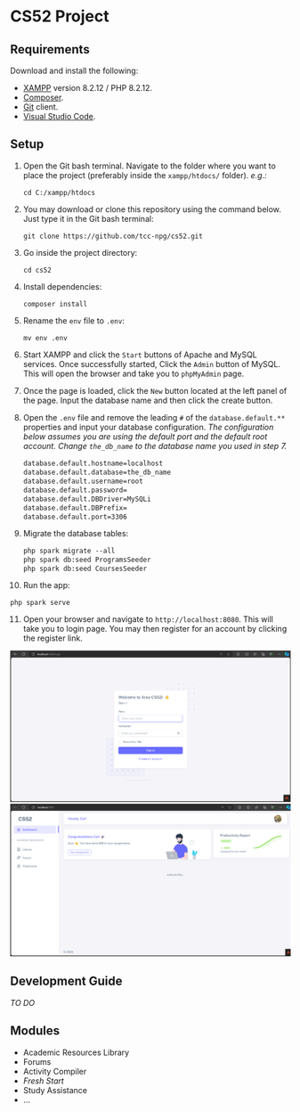 # CS52 Project

## Requirements

Download and install the following:

- [XAMPP](https://www.apachefriends.org/download.html) version 8.2.12 / PHP 8.2.12.
- [Composer](https://getcomposer.org/download/).
- [Git](https://git-scm.com/downloads) client.
- [Visual Studio Code](https://code.visualstudio.com/Download).

## Setup

1. Open the Git bash terminal. Navigate to the folder where you want to place the project (preferably inside
   the `xampp/htdocs/` folder). _e.g.:_
   ```shell
   cd C:/xampp/htdocs
   ```

2. You may download or clone this repository using the command below. Just type it in the Git bash terminal:
    ```shell
    git clone https://github.com/tcc-npg/cs52.git
    ```

3. Go inside the project directory:
    ```shell
    cd cs52
    ```

4. Install dependencies:
   ```shell
   composer install
   ```

5. Rename the `env` file to `.env`:
   ```shell
   mv env .env
   ```

6. Start XAMPP and click the `Start` buttons of Apache and MySQL services. Once successfully started, Click the `Admin`
   button of MySQL. This will open the browser and take you to `phpMyAdmin` page.

7. Once the page is loaded, click the `New` button located at the left panel of the page. Input the database name and
   then click the create button.

8. Open the `.env` file and remove the leading `#` of the `database.default.**` properties and input your database
   configuration. _The configuration below assumes you are using the default port and the default root account.
   Change `the_db_name` to the database name you used in step 7._
   ```dotenv
   database.default.hostname=localhost
   database.default.database=the_db_name
   database.default.username=root
   database.default.password=
   database.default.DBDriver=MySQLi
   database.default.DBPrefix=
   database.default.port=3306
   ```

9. Migrate the database tables:
   ```shell
   php spark migrate --all
   php spark db:seed ProgramsSeeder
   php spark db:seed CoursesSeeder
   ```

10. Run the app:
   ```shell
   php spark serve
   ```

11. Open your browser and navigate to `http://localhost:8080`. This will take you to login page. You may then register
    for an account by clicking the register link.

![register.png](register.png)
![dashboard.png](dashboard.png)

## Development Guide

_TO DO_

## Modules

- Academic Resources Library
- Forums
- Activity Compiler
- _Fresh Start_
- Study Assistance
- ...
